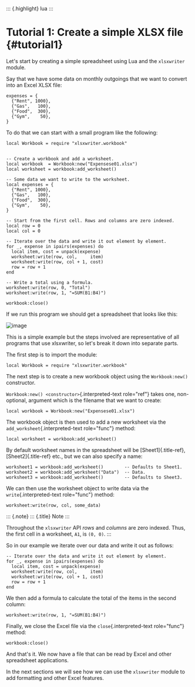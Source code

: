 ::: {.highlight}
lua
:::

Tutorial 1: Create a simple XLSX file {#tutorial1}
=====================================

Let\'s start by creating a simple spreadsheet using Lua and the
`xlsxwriter` module.

Say that we have some data on monthly outgoings that we want to convert
into an Excel XLSX file:

    expenses = {
      {"Rent", 1000},
      {"Gas",   100},
      {"Food",  300},
      {"Gym",    50},
    }

To do that we can start with a small program like the following:

``` {.lua}
local Workbook = require "xlsxwriter.workbook"


-- Create a workbook and add a worksheet.
local workbook  = Workbook:new("Expensese01.xlsx")
local worksheet = workbook:add_worksheet()

-- Some data we want to write to the worksheet.
local expenses = {
  {"Rent", 1000},
  {"Gas",   100},
  {"Food",  300},
  {"Gym",    50},
}

-- Start from the first cell. Rows and columns are zero indexed.
local row = 0
local col = 0

-- Iterate over the data and write it out element by element.
for _, expense in ipairs(expenses) do
  local item, cost = unpack(expense)
  worksheet:write(row, col,     item)
  worksheet:write(row, col + 1, cost)
  row = row + 1
end

-- Write a total using a formula.
worksheet:write(row, 0, "Total")
worksheet:write(row, 1, "=SUM(B1:B4)")

workbook:close()
```

If we run this program we should get a spreadsheet that looks like this:

![image](/files/luapower/xlsxwriter/_images/tutorial01.png)

This is a simple example but the steps involved are representative of
all programs that use xlsxwriter, so let\'s break it down into separate
parts.

The first step is to import the module:

    local Workbook = require "xlsxwriter.workbook"

The next step is to create a new workbook object using the
`Workbook:new()` constructor.

`Workbook:new() <constructor>`{.interpreted-text role="ref"} takes one,
non-optional, argument which is the filename that we want to create:

    local workbook = Workbook:new("Expensese01.xlsx")

The workbook object is then used to add a new worksheet via the
`add_worksheet`{.interpreted-text role="func"} method:

    local worksheet = workbook:add_worksheet()

By default worksheet names in the spreadsheet will be
[Sheet1]{.title-ref}, [Sheet2]{.title-ref} etc., but we can also specify
a name:

    worksheet1 = workbook:add_worksheet()        -- Defaults to Sheet1.
    worksheet2 = workbook:add_worksheet("Data")  -- Data.
    worksheet3 = workbook:add_worksheet()        -- Defaults to Sheet3.

We can then use the worksheet object to write data via the
`write`{.interpreted-text role="func"} method:

    worksheet:write(row, col, some_data)

::: {.note}
::: {.title}
Note
:::

Throughout the `xlsxwriter` API *rows* and *columns* are zero indexed.
Thus, the first cell in a worksheet, `A1`, is `(0, 0)`.
:::

So in our example we iterate over our data and write it out as follows:

    -- Iterate over the data and write it out element by element.
    for _, expense in ipairs(expenses) do
      local item, cost = unpack(expense)
      worksheet:write(row, col,     item)
      worksheet:write(row, col + 1, cost)
      row = row + 1
    end

We then add a formula to calculate the total of the items in the second
column:

    worksheet:write(row, 1, "=SUM(B1:B4)")

Finally, we close the Excel file via the `close`{.interpreted-text
role="func"} method:

    workbook:close()

And that\'s it. We now have a file that can be read by Excel and other
spreadsheet applications.

In the next sections we will see how we can use the `xlsxwriter` module
to add formatting and other Excel features.
